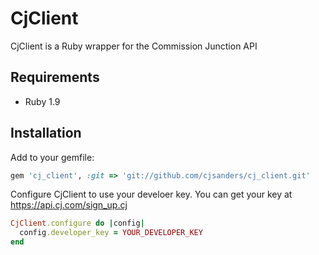 # CjClient

CjClient is a Ruby wrapper for the Commission Junction API

## Requirements

* Ruby 1.9

## Installation

Add to your gemfile:

```ruby
gem 'cj_client', :git => 'git://github.com/cjsanders/cj_client.git'
```

Configure CjClient to use your develoer key. You can get your key at https://api.cj.com/sign_up.cj

```ruby
CjClient.configure do |config|
  config.developer_key = YOUR_DEVELOPER_KEY
end
```